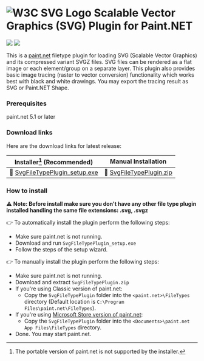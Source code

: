 ﻿# ![W3C SVG Logo](https://www.w3.org/Icons/SVG/svg-logo-v.png) Scalable Vector Graphics (SVG) Plugin for Paint.NET 

[![](https://img.shields.io/github/release-pre/otuncelli/Scalable-Vector-Graphics-Plugin-for-Paint.NET.svg?style=flat)](https://github.com/otuncelli/Scalable-Vector-Graphics-Plugin-for-Paint.NET/releases)
[![](https://img.shields.io/github/downloads/otuncelli/Scalable-Vector-Graphics-Plugin-for-Paint.NET/latest/total)](https://github.com/otuncelli/Scalable-Vector-Graphics-Plugin-for-Paint.NET/releases)

This is a [paint.net](https://getpaint.net) filetype plugin for loading SVG (Scalable Vector Graphics) and its compressed variant SVGZ files. SVG files can be rendered as a flat image or each element/group on a separate layer. This plugin also provides basic image tracing (raster to vector conversion) functionality which works best with black and white drawings. You may export the tracing result as SVG or Paint.NET Shape.

### Prerequisites
paint.net 5.1 or later

### Download links

Here are the download links for latest release:

Installer[^1] (Recommended) | Manual Installation
--- | ---
:floppy_disk: [SvgFileTypePlugin_setup.exe](https://github.com/otuncelli/Scalable-Vector-Graphics-Plugin-for-Paint.NET/releases/latest/download/SvgFileTypePlugin_setup.exe) | :floppy_disk: [SvgFileTypePlugin.zip](https://github.com/otuncelli/Scalable-Vector-Graphics-Plugin-for-Paint.NET/releases/latest/download/SvgFileTypePlugin.zip)

[^1]: The portable version of paint.net is not supported by the installer.

### How to install

:warning: **Note: Before install make sure you don't have any other file type plugin installed handling the same file extensions: .svg, .svgz**

:point_right: To automatically install the plugin perform the following steps:
  * Make sure paint.net is not running.
  * Download and run `SvgFileTypePlugin_setup.exe`
  * Follow the steps of the setup wizard.
	
:point_right: To manually install the plugin perform the following steps:
  * Make sure paint.net is not running.
  * Download and extract `SvgFileTypePlugin.zip`
  * If you're using Classic version of paint.net:
    * Copy the `SvgFileTypePlugin` folder into the `<paint.net>\FileTypes` directory (Default location is `C:\Program Files\paint.net\FileTypes`).
  * If you're using [Microsoft Store version of paint.net](https://www.microsoft.com/store/apps/9NBHCS1LX4R0):
    * Copy the `SvgFileTypePlugin` folder into the `<Documents>\paint.net App Files\FileTypes` directory.
  * Done. You may start paint.net.